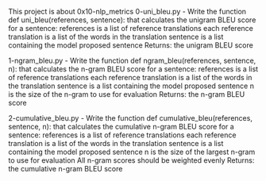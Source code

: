 This project is about 0x10-nlp_metrics
0-uni_bleu.py - Write the function def uni_bleu(references, sentence): that calculates the unigram BLEU score for a sentence:
references is a list of reference translations
each reference translation is a list of the words in the translation
sentence is a list containing the model proposed sentence
Returns: the unigram BLEU score

1-ngram_bleu.py - Write the function def ngram_bleu(references, sentence, n): that calculates the n-gram BLEU score for a sentence:
references is a list of reference translations
each reference translation is a list of the words in the translation
sentence is a list containing the model proposed sentence
n is the size of the n-gram to use for evaluation
Returns: the n-gram BLEU score

2-cumulative_bleu.py - Write the function def cumulative_bleu(references, sentence, n): that calculates the cumulative n-gram BLEU score for a sentence:
references is a list of reference translations
each reference translation is a list of the words in the translation
sentence is a list containing the model proposed sentence
n is the size of the largest n-gram to use for evaluation
All n-gram scores should be weighted evenly
Returns: the cumulative n-gram BLEU score

